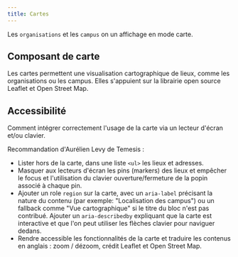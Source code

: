 ```yaml
---
title: Cartes
---
```


Les `organisations` et les `campus` on un affichage en mode carte.

## Composant de carte

Les cartes permettent une visualisation cartographique de lieux, comme les organisations ou les campus. Elles s'appuient sur la librairie open source Leaflet et Open Street Map.

## Accessibilité

Comment intégrer correctement l'usage de la carte via un lecteur d'écran et/ou clavier.

Recommandation d'Aurélien Levy de Temesis :

- Lister hors de la carte, dans une liste `<ul>` les lieux et adresses.
- Masquer aux lecteurs d'écran les pins (markers) des lieux et empêcher le focus et l'utilisation du clavier ouverture/fermeture de la popin associé à chaque pin.
- Ajouter un role `region` sur la carte, avec un `aria-label` précisant la nature du contenu (par exemple: "Localisation des campus") ou un fallback comme "Vue cartographique" si le titre du bloc n'est pas contribué. Ajouter un `aria-describedby` expliquant que la carte est interactive et que l'on peut utiliser les flèches clavier pour naviguer dedans.
- Rendre accessible les fonctionnalités de la carte et traduire les contenus en anglais : zoom / dézoom, crédit Leaflet et Open Street Map.
